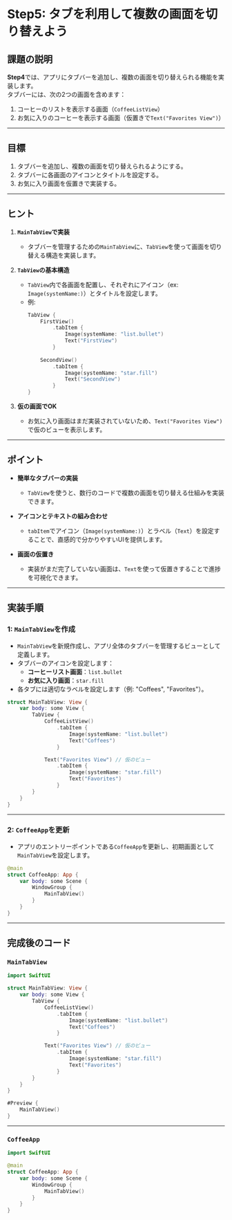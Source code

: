 # Step5: タブを利用して複数の画面を切り替えよう

## 課題の説明

**Step4**では、アプリにタブバーを追加し、複数の画面を切り替えられる機能を実装します。  
タブバーには、次の2つの画面を含めます：
1. コーヒーのリストを表示する画面（`CoffeeListView`）
2. お気に入りのコーヒーを表示する画面（仮置きで`Text("Favorites View")`）

---

## 目標

1. タブバーを追加し、複数の画面を切り替えられるようにする。
2. タブバーに各画面のアイコンとタイトルを設定する。
3. お気に入り画面を仮置きで実装する。

---

## ヒント

1. **`MainTabView`で実装**
   - タブバーを管理するための`MainTabView`に、`TabView`を使って画面を切り替える構造を実装します。

2. **`TabView`の基本構造**
   - `TabView`内で各画面を配置し、それぞれにアイコン（ex: `Image(systemName:)`）とタイトルを設定します。
   - 例:
     ```swift
     TabView {
         FirstView()
             .tabItem {
                 Image(systemName: "list.bullet")
                 Text("FirstView")
             }
         
         SecondView()
             .tabItem {
                 Image(systemName: "star.fill")
                 Text("SecondView")
             }
     }
     ```

3. **仮の画面でOK**
   - お気に入り画面はまだ実装されていないため、`Text("Favorites View")`で仮のビューを表示します。

---

## ポイント

- **簡単なタブバーの実装**
  - `TabView`を使うと、数行のコードで複数の画面を切り替える仕組みを実装できます。

- **アイコンとテキストの組み合わせ**
  - `tabItem`でアイコン（`Image(systemName:)`）とラベル（`Text`）を設定することで、直感的で分かりやすいUIを提供します。

- **画面の仮置き**
  - 実装がまだ完了していない画面は、`Text`を使って仮置きすることで進捗を可視化できます。



---


## 実装手順

### 1: `MainTabView`を作成

- `MainTabView`を新規作成し、アプリ全体のタブバーを管理するビューとして定義します。
- タブバーのアイコンを設定します：
  - **コーヒーリスト画面**：`list.bullet`
  - **お気に入り画面**：`star.fill`
- 各タブには適切なラベルを設定します（例: "Coffees", "Favorites"）。


```swift
struct MainTabView: View {
    var body: some View {
        TabView {
            CoffeeListView()
                .tabItem {
                    Image(systemName: "list.bullet")
                    Text("Coffees")
                }

            Text("Favorites View") // 仮のビュー
                .tabItem {
                    Image(systemName: "star.fill")
                    Text("Favorites")
                }
        }
    }
}
```

---

### 2: `CoffeeApp`を更新

- アプリのエントリーポイントである`CoffeeApp`を更新し、初期画面として`MainTabView`を設定します。

```swift
@main
struct CoffeeApp: App {
    var body: some Scene {
        WindowGroup {
            MainTabView()
        }
    }
}
```


---

## 完成後のコード

### `MainTabView`

```swift
import SwiftUI

struct MainTabView: View {
    var body: some View {
        TabView {
            CoffeeListView()
                .tabItem {
                    Image(systemName: "list.bullet")
                    Text("Coffees")
                }

            Text("Favorites View") // 仮のビュー
                .tabItem {
                    Image(systemName: "star.fill")
                    Text("Favorites")
                }
        }
    }
}

#Preview {
    MainTabView()
}
```

---

### `CoffeeApp`

```swift
import SwiftUI

@main
struct CoffeeApp: App {
    var body: some Scene {
        WindowGroup {
            MainTabView()
        }
    }
}
```
